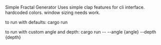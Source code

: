 Simple Fractal Generator
Uses simple clap features for cli interface.
hardcoded colors.
window sizing needs work.

to run with defaults:
cargo run 

to run with custom angle and depth:
cargo run -- --angle {angle} --depth {depth}